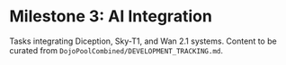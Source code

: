 # Milestone 3: AI Integration

Tasks integrating Diception, Sky-T1, and Wan 2.1 systems. Content to be curated from `DojoPoolCombined/DEVELOPMENT_TRACKING.md`.
